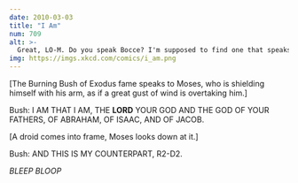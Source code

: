 ```yaml
---
date: 2010-03-03
title: "I Am"
num: 709
alt: >-
  Great, LO-M. Do you speak Bocce? I'm supposed to find one that speaks Bocce.
img: https://imgs.xkcd.com/comics/i_am.png
---
```

[The Burning Bush of Exodus fame speaks to Moses, who is shielding himself with his arm, as if a great gust of wind is overtaking him.]

Bush: I AM THAT I AM, THE **LORD** YOUR GOD AND THE GOD OF YOUR FATHERS, OF ABRAHAM, OF ISAAC, AND OF JACOB.

[A droid comes into frame, Moses looks down at it.]

Bush: AND THIS IS MY COUNTERPART, R2-D2.

*BLEEP BLOOP*